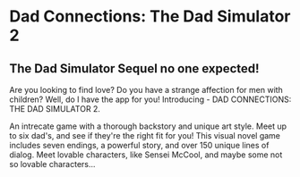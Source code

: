 # Dad Connections: The Dad Simulator 2
## The Dad Simulator Sequel no one expected! 

Are you looking to find love? Do you have a strange affection for men with children? Well, do I have the app for you! Introducing - DAD CONNECTIONS: THE DAD SIMULATOR 2. 

An intrecate game with a thorough backstory and unique art style. Meet up to six dad's, and see if they're the right fit for you! This visual novel game includes seven endings, a powerful story, and over 150 unique lines of dialog. Meet lovable characters, like Sensei McCool, and maybe some not so lovable characters...
